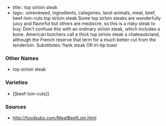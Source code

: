 - title:: top sirloin steak
- tags:: unreviewed, ingredients, categories, land-animals, meat, beef, beef-loin-cuts
top sirloin steak Some top sirloin steaks are wonderfully juicy and flavorful but others are mediocre, so this is a risky steak to buy. Don't confuse this with an ordinary sirloin steak, which includes a bone. American butchers call a thick top sirloin steak a chateaubriand, although the French reserve that term for a much better cut from the tenderloin. Substitutes: flank steak OR tri-tip toast

### Other Names

* top sirloin steak

### Varieties

* [[beef-loin-cuts]]

### Sources
* http://foodsubs.com/MeatBeefLoin.html
